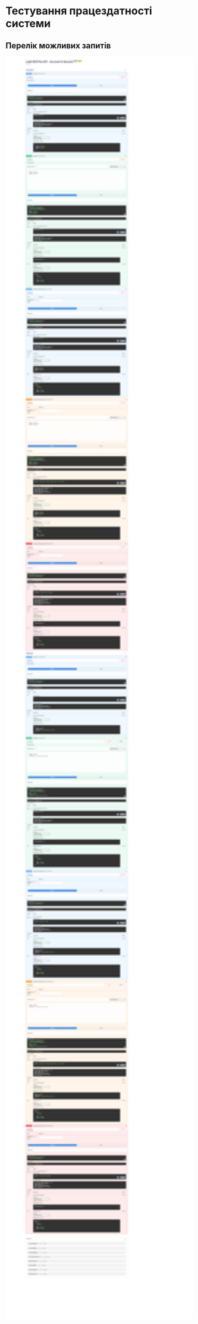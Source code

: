 # Тестування працездатності системи

## Перелік можливих запитів

<div align="center">

<img src="https://github.com/darwin2802/db_labs_io-34/blob/9dbcd1ff313d98f9f0c9f2b0cc50a797606c6bc4/assets/lab6/127.0.0.1_8000_docs.png" width="1800" />

</div>
